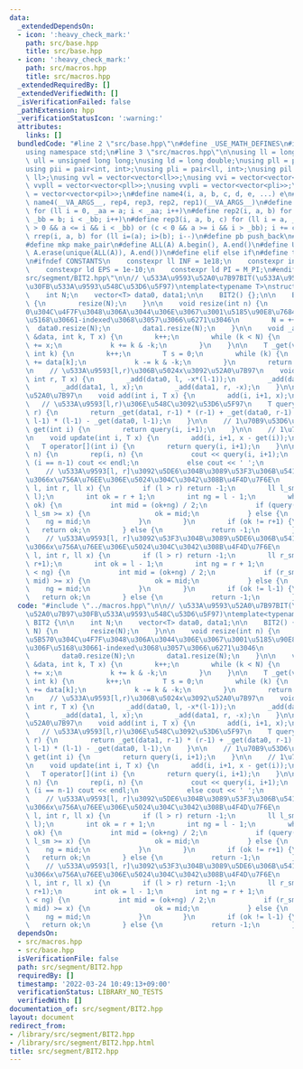 ```yaml
---
data:
  _extendedDependsOn:
  - icon: ':heavy_check_mark:'
    path: src/base.hpp
    title: src/base.hpp
  - icon: ':heavy_check_mark:'
    path: src/macros.hpp
    title: src/macros.hpp
  _extendedRequiredBy: []
  _extendedVerifiedWith: []
  _isVerificationFailed: false
  _pathExtension: hpp
  _verificationStatusIcon: ':warning:'
  attributes:
    links: []
  bundledCode: "#line 2 \"src/base.hpp\"\n#define _USE_MATH_DEFINES\n#include <bits/stdc++.h>\n\
    using namespace std;\n#line 3 \"src/macros.hpp\"\n\nusing ll = long long;\nusing\
    \ ull = unsigned long long;\nusing ld = long double;\nusing pll = pair<ll, ll>;\n\
    using pii = pair<int, int>;\nusing pli = pair<ll, int>;\nusing pil = pair<int,\
    \ ll>;\nusing vvl = vector<vector<ll>>;\nusing vvi = vector<vector<int>>;\nusing\
    \ vvpll = vector<vector<pll>>;\nusing vvpli = vector<vector<pli>>;\nusing vvpil\
    \ = vector<vector<pil>>;\n#define name4(i, a, b, c, d, e, ...) e\n#define rep(...)\
    \ name4(__VA_ARGS__, rep4, rep3, rep2, rep1)(__VA_ARGS__)\n#define rep1(i, a)\
    \ for (ll i = 0, _aa = a; i < _aa; i++)\n#define rep2(i, a, b) for (ll i = a,\
    \ _bb = b; i < _bb; i++)\n#define rep3(i, a, b, c) for (ll i = a, _bb = b; (c\
    \ > 0 && a <= i && i < _bb) or (c < 0 && a >= i && i > _bb); i += c)\n#define\
    \ rrep(i, a, b) for (ll i=(a); i>(b); i--)\n#define pb push_back\n#define eb emplace_back\n\
    #define mkp make_pair\n#define ALL(A) A.begin(), A.end()\n#define UNIQUE(A) sort(ALL(A)),\
    \ A.erase(unique(ALL(A)), A.end())\n#define elif else if\n#define tostr to_string\n\
    \n#ifndef CONSTANTS\n    constexpr ll INF = 1e18;\n    constexpr int MOD = 1000000007;\n\
    \    constexpr ld EPS = 1e-10;\n    constexpr ld PI = M_PI;\n#endif\n#line 2 \"\
    src/segment/BIT2.hpp\"\n\n// \u533A\u9593\u52A0\u7B97BIT(\u533A\u9593\u52A0\u7B97\
    \u30FB\u533A\u9593\u548C\u53D6\u5F97)\ntemplate<typename T>\nstruct BIT2 {\n\n\
    \    int N;\n    vector<T> data0, data1;\n\n    BIT2() {};\n\n    BIT2(int N)\
    \ {\n        resize(N);\n    }\n\n    void resize(int n) {\n        // \u6DFB\u5B57\
    0\u304C\u4F7F\u3048\u306A\u3044\u306E\u3067\u3001\u5185\u90E8\u7684\u306B\u306F\
    \u5168\u30661-indexed\u3068\u3057\u3066\u6271\u3046\n        N = ++n;\n      \
    \  data0.resize(N);\n        data1.resize(N);\n    }\n\n    void _add(vector<T>\
    \ &data, int k, T x) {\n        k++;\n        while (k < N) {\n            data[k]\
    \ += x;\n            k += k & -k;\n        }\n    }\n\n    T _get(vector<T> &data,\
    \ int k) {\n        k++;\n        T s = 0;\n        while (k) {\n            s\
    \ += data[k];\n            k -= k & -k;\n        }\n        return s;\n    }\n\
    \n    // \u533A\u9593[l,r)\u306B\u5024x\u3092\u52A0\u7B97\n    void add(int l,\
    \ int r, T x) {\n        _add(data0, l, -x*(l-1));\n        _add(data0, r, x*(r-1));\n\
    \        _add(data1, l, x);\n        _add(data1, r, -x);\n    }\n\n    // 1\u70B9\
    \u52A0\u7B97\n    void add(int i, T x) {\n        add(i, i+1, x);\n    }\n\n \
    \   // \u533A\u9593[l,r)\u306E\u548C\u3092\u53D6\u5F97\n    T query(int l, int\
    \ r) {\n        return _get(data1, r-1) * (r-1) + _get(data0, r-1) - _get(data1,\
    \ l-1) * (l-1) - _get(data0, l-1);\n    }\n\n    // 1\u70B9\u53D6\u5F97\n    T\
    \ get(int i) {\n        return query(i, i+1);\n    }\n\n    // 1\u70B9\u66F4\u65B0\
    \n    void update(int i, T x) {\n        add(i, i+1, x - get(i));\n    }\n\n \
    \   T operator[](int i) {\n        return query(i, i+1);\n    }\n\n    void print(int\
    \ n) {\n        rep(i, n) {\n            cout << query(i, i+1);\n            if\
    \ (i == n-1) cout << endl;\n            else cout << ' ';\n        }\n    }\n\n\
    \    // \u533A\u9593[l, r]\u3092\u5DE6\u304B\u3089\u53F3\u306B\u5411\u304B\u3063\
    \u3066x\u756A\u76EE\u306E\u5024\u304C\u3042\u308B\u4F4D\u7F6E\n    ll bisearch_fore(int\
    \ l, int r, ll x) {\n        if (l > r) return -1;\n        ll l_sm = query(0,\
    \ l);\n        int ok = r + 1;\n        int ng = l - 1;\n        while (ng+1 <\
    \ ok) {\n            int mid = (ok+ng) / 2;\n            if (query(0, mid+1) -\
    \ l_sm >= x) {\n                ok = mid;\n            } else {\n            \
    \    ng = mid;\n            }\n        }\n        if (ok != r+1) {\n         \
    \   return ok;\n        } else {\n            return -1;\n        }\n    }\n\n\
    \    // \u533A\u9593[l, r]\u3092\u53F3\u304B\u3089\u5DE6\u306B\u5411\u304B\u3063\
    \u3066x\u756A\u76EE\u306E\u5024\u304C\u3042\u308B\u4F4D\u7F6E\n    ll bisearch_back(int\
    \ l, int r, ll x) {\n        if (l > r) return -1;\n        ll r_sm = query(0,\
    \ r+1);\n        int ok = l - 1;\n        int ng = r + 1;\n        while (ok+1\
    \ < ng) {\n            int mid = (ok+ng) / 2;\n            if (r_sm - query(0,\
    \ mid) >= x) {\n                ok = mid;\n            } else {\n            \
    \    ng = mid;\n            }\n        }\n        if (ok != l-1) {\n         \
    \   return ok;\n        } else {\n            return -1;\n        }\n    }\n};\n"
  code: "#include \"../macros.hpp\"\n\n// \u533A\u9593\u52A0\u7B97BIT(\u533A\u9593\
    \u52A0\u7B97\u30FB\u533A\u9593\u548C\u53D6\u5F97)\ntemplate<typename T>\nstruct\
    \ BIT2 {\n\n    int N;\n    vector<T> data0, data1;\n\n    BIT2() {};\n\n    BIT2(int\
    \ N) {\n        resize(N);\n    }\n\n    void resize(int n) {\n        // \u6DFB\
    \u5B570\u304C\u4F7F\u3048\u306A\u3044\u306E\u3067\u3001\u5185\u90E8\u7684\u306B\
    \u306F\u5168\u30661-indexed\u3068\u3057\u3066\u6271\u3046\n        N = ++n;\n\
    \        data0.resize(N);\n        data1.resize(N);\n    }\n\n    void _add(vector<T>\
    \ &data, int k, T x) {\n        k++;\n        while (k < N) {\n            data[k]\
    \ += x;\n            k += k & -k;\n        }\n    }\n\n    T _get(vector<T> &data,\
    \ int k) {\n        k++;\n        T s = 0;\n        while (k) {\n            s\
    \ += data[k];\n            k -= k & -k;\n        }\n        return s;\n    }\n\
    \n    // \u533A\u9593[l,r)\u306B\u5024x\u3092\u52A0\u7B97\n    void add(int l,\
    \ int r, T x) {\n        _add(data0, l, -x*(l-1));\n        _add(data0, r, x*(r-1));\n\
    \        _add(data1, l, x);\n        _add(data1, r, -x);\n    }\n\n    // 1\u70B9\
    \u52A0\u7B97\n    void add(int i, T x) {\n        add(i, i+1, x);\n    }\n\n \
    \   // \u533A\u9593[l,r)\u306E\u548C\u3092\u53D6\u5F97\n    T query(int l, int\
    \ r) {\n        return _get(data1, r-1) * (r-1) + _get(data0, r-1) - _get(data1,\
    \ l-1) * (l-1) - _get(data0, l-1);\n    }\n\n    // 1\u70B9\u53D6\u5F97\n    T\
    \ get(int i) {\n        return query(i, i+1);\n    }\n\n    // 1\u70B9\u66F4\u65B0\
    \n    void update(int i, T x) {\n        add(i, i+1, x - get(i));\n    }\n\n \
    \   T operator[](int i) {\n        return query(i, i+1);\n    }\n\n    void print(int\
    \ n) {\n        rep(i, n) {\n            cout << query(i, i+1);\n            if\
    \ (i == n-1) cout << endl;\n            else cout << ' ';\n        }\n    }\n\n\
    \    // \u533A\u9593[l, r]\u3092\u5DE6\u304B\u3089\u53F3\u306B\u5411\u304B\u3063\
    \u3066x\u756A\u76EE\u306E\u5024\u304C\u3042\u308B\u4F4D\u7F6E\n    ll bisearch_fore(int\
    \ l, int r, ll x) {\n        if (l > r) return -1;\n        ll l_sm = query(0,\
    \ l);\n        int ok = r + 1;\n        int ng = l - 1;\n        while (ng+1 <\
    \ ok) {\n            int mid = (ok+ng) / 2;\n            if (query(0, mid+1) -\
    \ l_sm >= x) {\n                ok = mid;\n            } else {\n            \
    \    ng = mid;\n            }\n        }\n        if (ok != r+1) {\n         \
    \   return ok;\n        } else {\n            return -1;\n        }\n    }\n\n\
    \    // \u533A\u9593[l, r]\u3092\u53F3\u304B\u3089\u5DE6\u306B\u5411\u304B\u3063\
    \u3066x\u756A\u76EE\u306E\u5024\u304C\u3042\u308B\u4F4D\u7F6E\n    ll bisearch_back(int\
    \ l, int r, ll x) {\n        if (l > r) return -1;\n        ll r_sm = query(0,\
    \ r+1);\n        int ok = l - 1;\n        int ng = r + 1;\n        while (ok+1\
    \ < ng) {\n            int mid = (ok+ng) / 2;\n            if (r_sm - query(0,\
    \ mid) >= x) {\n                ok = mid;\n            } else {\n            \
    \    ng = mid;\n            }\n        }\n        if (ok != l-1) {\n         \
    \   return ok;\n        } else {\n            return -1;\n        }\n    }\n};\n"
  dependsOn:
  - src/macros.hpp
  - src/base.hpp
  isVerificationFile: false
  path: src/segment/BIT2.hpp
  requiredBy: []
  timestamp: '2022-03-24 10:49:13+09:00'
  verificationStatus: LIBRARY_NO_TESTS
  verifiedWith: []
documentation_of: src/segment/BIT2.hpp
layout: document
redirect_from:
- /library/src/segment/BIT2.hpp
- /library/src/segment/BIT2.hpp.html
title: src/segment/BIT2.hpp
---
```

